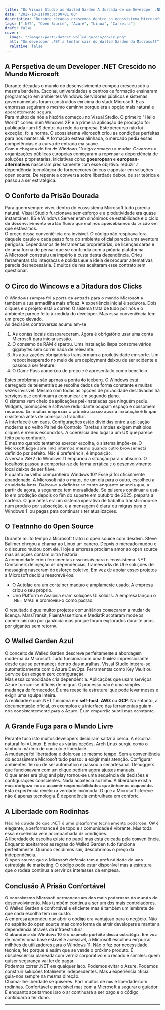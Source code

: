 ```yaml
---
title: "Do Visual Studio ao Walled Garden A Jornada de um Developer .NET na Era do Open Source"
date: '2025-10-21T09:30:00+01:00'
description: "Durante décadas crescemos dentro do ecossistema Microsoft. Agora percebemos que a liberdade prometida é apenas conveniência disfarçada e que até o open source serve os mesmos donos."
tags: [".NET", "Open Source", "Azure", "Linux", "Carreira"]
draft: false
cover:
  image: "/images/posts/dotnet-walled-garden/cover.png"
  alt: "Um developer .NET a tentar sair do Walled Garden da Microsoft"
  relative: false
---
```


## A Perspetiva de um Developer .NET Crescido no Mundo Microsoft

Durante décadas o mundo do desenvolvimento europeu cresceu sob a mesma bandeira. Escolas, universidades e centros de formação ensinaram programação em ambientes Windows. Servidores públicos e sistemas governamentais foram construídos em cima do stack Microsoft. E as empresas seguiram o mesmo caminho porque era a opção mais natural e aparentemente segura.  
Para muitos de nós a história começou no Visual Studio. O primeiro "Hello World" correu num Windows XP e a primeira aplicação de produção foi publicada num IIS dentro da rede da empresa. Este percurso não foi exceção, foi a norma. O ecossistema Microsoft criou as condições perfeitas para nos manter ali. A formação estava alinhada, o mercado pedia essas competências e a curva de entrada era suave.  
Com a chegada do fim do Windows 10 algo começou a mudar. Governos e organizações públicas europeias começaram a repensar a dependência de soluções proprietárias. Iniciativas como **goeuropean** e **european-alternatives** nasceram precisamente com esse objetivo: reduzir a dependência tecnológica de fornecedores únicos e apostar em soluções open source. De repente a conversa sobre liberdade deixou de ser teórica e passou a ser estratégica.  

## O Conforto da Prisão Dourada

Para quem sempre viveu dentro do ecossistema Microsoft tudo parecia natural. Visual Studio funcionava sem esforço e a produtividade era quase instantânea. IIS e Windows Server eram sinónimos de estabilidade e o ciclo de desenvolvimento era tão fluido que mal nos apercebíamos da prisão em que estávamos.  
O preço dessa conveniência era invisível. O código não respirava fora daquele casulo e cada passo fora do ambiente oficial parecia uma aventura perigosa. Dependíamos de ferramentas proprietárias, de licenças caras e de uma forma de pensar que se confundia com a própria plataforma.  
A Microsoft construiu um império à custa desta dependência. Criou ferramentas tão integradas e polidas que a ideia de procurar alternativas parecia desnecessária. E muitos de nós aceitaram esse contrato sem questionar.  

## O Circo do Windows e a Ditadura dos Clicks

O Windows sempre foi a porta de entrada para o mundo Microsoft e também a sua armadilha mais eficaz. A experiência inicial é sedutora. Dois cliques e o projeto está a correr. O sistema trata de tudo por nós e o ambiente parece feito à medida do developer. Mas essa conveniência tem um preço elevado.  
As decisões controversas acumulam-se  

1. As contas locais desapareceram. Agora é obrigatório usar uma conta Microsoft para iniciar sessão.  
2. O consumo de RAM disparou. Uma instalação limpa consome vários gigabytes sem correr nada de relevante.  
3. As atualizações obrigatórias transformam a produtividade em sorte. Um reboot inesperado no meio de um deployment deixou de ser acidente e passou a ser feature.  
4. O Game Pass aumentou de preço e é apresentado como benefício.  

Estes problemas são apenas a ponta do iceberg. O Windows está carregado de telemetria que recolhe dados de forma constante e muitas vezes invisível. Mesmo com todas as opções de privacidade desativadas há serviços que continuam a comunicar em segundo plano.  
O sistema vem cheio de aplicações pré-instaladas que ninguém pediu. Widgets, promoções e software redundante ocupam espaço e consomem recursos. Em muitas empresas o primeiro passo após a instalação é limpar o sistema antes de começar a trabalhar.  
A interface é um caos. Configurações estão divididas entre a aplicação moderna e o velho Painel de Controlo. Tarefas simples exigem múltiplos cliques e menus escondidos. A coerência deu lugar a um UX que parece feito para confundir.  
E mesmo quando tentamos exercer escolha, o sistema impõe-se. O Microsoft Edge abre links internos mesmo quando outro browser está definido por defeito. Não é preferência, é imposição.  
A versão 25H2 do Windows 11 empurrou a situação para o absurdo. O localhost passou a comportar-se de forma errática e o desenvolvimento local deixou de ser fiável.  
E quanto ao velho companheiro Windows 10? Esse já foi oficialmente abandonado. A Microsoft não o matou de um dia para o outro, escolheu a crueldade lenta. Deixou-o a definhar no canto enquanto anuncia que, a partir de agora, a segurança tem mensalidade. Se quiseres continuar a usá-lo em produção depois do fim do suporte em outubro de 2025, prepara a carteira. O que antes era um sistema operativo de trabalho transformou-se num produto por subscrição, e a mensagem é clara: ou migras para o Windows 11 ou pagas para continuar a ter atualizações.  

## O Teatrinho do Open Source

Durante muito tempo a Microsoft tratou o open source com desdém. Steve Ballmer chegou a chamar ao Linux um cancro. Depois o mercado mudou e o discurso mudou com ele. Hoje a empresa proclama amor ao open source mas as ações contam outra história.  
A comunidade criou ferramentas essenciais para o ecossistema .NET. Containers de injeção de dependências, frameworks de UI e soluções de messaging nasceram do esforço coletivo. Em vez de apoiar esses projetos a Microsoft decidiu reescrevê-los.  

- O Autofac era um container maduro e amplamente usado. A empresa criou o seu próprio.  
- Uno Platform e Avalonia eram soluções UI sólidas. A empresa lançou o .NET MAUI e promoveu-o como padrão.  

O resultado é que muitos projetos comunitários começaram a mudar de licença. MassTransit, FluentAssertions e MediatR adotaram modelos comerciais não por ganância mas porque foram explorados durante anos por gigantes sem retorno.  

## O Walled Garden Azul

O conceito de Walled Garden descreve perfeitamente a abordagem moderna da Microsoft. Tudo funciona com uma fluidez impressionante desde que se permaneça dentro das muralhas. Visual Studio integra-se automaticamente com o Azure DevOps. Ferramentas como Key Vault ou Service Bus exigem zero configuração.  
Mas essa comodidade cria dependência. Aplicações que usam serviços Azure tornam-se difíceis de migrar. O processo não é uma simples mudança de fornecedor. É uma reescrita estrutural que pode levar meses e exigir uma equipa inteira.  
A realidade é que .NET funciona em **self-host**, **AWS** ou **GCP**. No entanto, a documentação oficial, os exemplos e a interface das ferramentas guiam-nos consistentemente para o Azure. É um empurrão subtil mas constante.  

## A Grande Fuga para o Mundo Livre

Perante tudo isto muitos developers decidiram saltar a cerca. A escolha natural foi o Linux. E entre as várias opções, Arch Linux surgiu como o símbolo máximo de controlo e liberdade.  
A mudança foi libertadora e dolorosa ao mesmo tempo. Sem a conveniência do ecossistema Microsoft tudo passou a exigir mais atenção. Configurar ambientes deixou de ser automático e passou a ser artesanal. Debuggers que funcionavam com um clique pediam agora ajustes manuais.  
O que antes era plug and play tornou-se uma sequência de decisões e configurações conscientes. Nada acontecia sozinho. A liberdade existia mas obrigava-nos a assumir responsabilidades que tínhamos esquecido.  
Esta experiência revelou a verdade incómoda. O que a Microsoft oferece não é apenas tecnologia. É dependência embrulhada em conforto.  

## A Liberdade com Rodinhas

Não há dúvida de que .NET é uma plataforma tecnicamente poderosa. C# é elegante, a performance é de topo e a comunidade é vibrante. Mas toda essa excelência vem acompanhada de condições.  
A liberdade de escolha existe no papel mas está cercada pela conveniência. Enquanto aceitarmos as regras do Walled Garden tudo funciona perfeitamente. Quando decidimos sair, descobrimos o preço da independência.  
O open source que a Microsoft defende tem a profundidade de uma estratégia de marketing. O código pode estar disponível mas a estrutura que o rodeia continua a servir os interesses da empresa.  

## Conclusão A Prisão Confortável

O ecossistema Microsoft permanece um dos mais poderosos do mundo do desenvolvimento. Mas também continua a ser um dos mais controladores. O Walled Garden é confortável e eficiente mas é também um lembrete de que cada escolha tem um custo.  
A empresa aprendeu que abrir o código era vantajoso para o negócio. Não no espírito do open source mas como forma de atrair developers e manter a dependência através da infraestrutura.  
O abandono do Windows 10 é o exemplo perfeito dessa estratégia. Em vez de manter uma base estável e acessível, a Microsoft escolheu empurrar milhões de utilizadores para o Windows 11. Não o fez por necessidade técnica, fez porque é assim que se vende o próximo produto. É obsolescência planeada com verniz corporativo e o recado é simples: quem quiser segurança vai ter de pagar.  
Podemos correr .NET em qualquer lado. Podemos evitar o Azure. Podemos construir soluções totalmente independentes. Mas a experiência oficial guia-nos sempre na mesma direção.  
Chama-lhe liberdade se quiseres. Para muitos de nós é liberdade com rodinhas. Confortável e previsível mas com a Microsoft a segurar o guiador. E enquanto aceitarmos isso o ar continuará a ser pago e o código continuará a ter dono.

---
